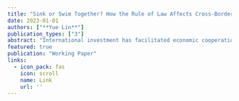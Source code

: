 ```yaml
---
title: "Sink or Swim Together? How the Rule of Law Affects Cross-Border Investment"
date: 2023-01-01
authors: ["**Yue Lin**"]
publication_types: ["3"]
abstract: "International investment has facilitated economic cooperation among states and multinational corporations (MNCs), yet it also suffers from regulatory uncertainties and institutional hazards. How does the rule of law in targeted markets affect MNCs’ cross-border investment? I argue that the rule of law has differential effects on different types of investment. By offering favorable market entry conditions, host countries strategize investment laws to encourage both strategic and financial mergers and acquisitions (M&As), two prominent types of cross-border investment. Strategic M&As establish new global value chains (GVCs) or strengthen existing ones that incorporate countries into collaborative economic activities, which are rarely observed in the latter that purely seeks for profit accumulation. Moreover, law de jure and de facto have interaction effects on foreign M&As. Firms take into account not only the level of impartiality, friendliness, and maturity of investment laws, but also the quality of their implementation. What’s more, weak rule of law deters strategic M&As more than financial ones due to GVC linkages that transfer spillover effects to home countries. Based on data from the International Country Risk Guide and Capital IQ for 140 countries (2010-2021), I estimate how the rule of law affects different sorts of M&As. Built upon the Obsolescing Bargain Model, this paper revisits the differential impacts of law on MNCs’ transnational investment from a new perspective of GVC linkage. The study also calls for emerging markets or new democracies to improve institutional quality and law enforcement capacity for sustained global economic cooperation." 
featured: true
publication: "Working Paper"
links:
  - icon_pack: fas
    icon: scroll
    name: Link
    url: ''
---
```

